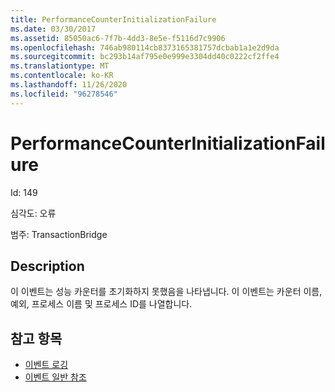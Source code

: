 ```yaml
---
title: PerformanceCounterInitializationFailure
ms.date: 03/30/2017
ms.assetid: 85050ac6-7f7b-4dd3-8e5e-f5116d7c9906
ms.openlocfilehash: 746ab980114cb8373165381757dcbab1a1e2d9da
ms.sourcegitcommit: bc293b14af795e0e999e3304dd40c0222cf2ffe4
ms.translationtype: MT
ms.contentlocale: ko-KR
ms.lasthandoff: 11/26/2020
ms.locfileid: "96278546"
---
```

# <a name="performancecounterinitializationfailure"></a>PerformanceCounterInitializationFailure

Id: 149  
  
 심각도: 오류  
  
 범주: TransactionBridge  
  
## <a name="description"></a>Description  

 이 이벤트는 성능 카운터를 초기화하지 못했음을 나타냅니다. 이 이벤트는 카운터 이름, 예외, 프로세스 이름 및 프로세스 ID를 나열합니다.  
  
## <a name="see-also"></a>참고 항목

- [이벤트 로깅](index.md)
- [이벤트 일반 참조](events-general-reference.md)
